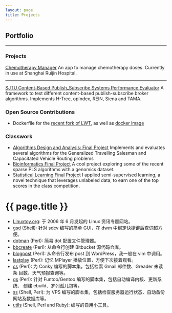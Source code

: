 ```yaml
---
layout: page
title: Projects
---
```


## Portfolio

---

### Projects


[Chemotherapy Manager](https://github.com/csalg/chemotherapy_manager) An app to manage chemotherapy doses. Currently in use at Shanghai Ruijin Hospital.

---

[SJTU Content-Based Publish_Subscribe Systems Performance Evaluator](https://github.com/csalg/pubsub) A framework to test different content-based publish-subscribe broker algorithms. Implements H-Tree, opIndex, REIN, Siena and TAMA.

<!---

[Project 1 Title](/sample_page)
<img src="images/dummy_thumbnail.jpg?raw=true"/>

-->

### Open Source Contributions

- Dockerfile for the [recent fork of LWT](https://github.com/PirtleShell/lwt), as well as [docker image](https://hub.docker.com/repository/docker/csalg/lwt_fork)


### Classwork

- [Algorithms Design and Analysis: Final Project](https://github.com/csalg/algorithms_design_analysis_final_project) Implements and evaluates several algorithms for the Generalized Travelling Salesman and Capacitated Vehicle Routing problems
- [Bioinformatics Final Project](https://github.com/csalg/bioinformatics_final_project) A cool project exploring some of the recent sparse PLS algorithms with a genomics dataset.
- [Statistical Learning Final Project](https://github.com/csalg/statistical_learning_final_project) I applied semi-supervised learning, a novel technique that leverages unlabeled data, to earn one of the top scores in the class competition.


# {{ page.title }} 
* [Linuxtoy.org][l]: 于 2006 年 6 月发起的 Linux 资讯专题网站。
* [gsd][g] (Shell): 针对 sdcv 编写的简单 GUI，在 dwm 中绑定快捷键后查词超方便。
* [dotman][d] (Perl): 简易 dot 配置文件管理器。
* [bbcreate][b] (Perl): 从命令行创建 Bitbucket 源代码仓库。
* [blogpost][p] (Perl): 从命令行发布 post 到 WordPress，我一般在 vim 中调用。
* [lastplay][a] (Perl): 记忆 MPlayer 播放位置，方便下次接着观看。
* [cs][c] (Perl): 为 Conky 编写的脚本集，包括检索 Gmail 邮件数、Greader 未读条
  目数、天气预报查询等。
* [gs][s] (Perl): 针对 Funtoo/Gentoo 编写的脚本集，包括自动编译内核、更新系统、
  创建 ebuild、罗列孤儿包等。
* [ss][v] (Shell, Perl): 为 VPS 编写的脚本集，包括检查服务器运行状态、自动备份
  网站及数据库等。
* [utils][u] (Shell, Perl and Ruby): 编写的自用小工具。

[l]: http://linuxtoy.org
[g]: https://bitbucket.org/xuxiaodong/gsd/
[d]: https://bitbucket.org/xuxiaodong/dotman/
[b]: https://bitbucket.org/xuxiaodong/bbcreate/
[p]: https://bitbucket.org/xuxiaodong/blogpost/
[a]: https://bitbucket.org/xuxiaodong/lastplay/
[c]: https://bitbucket.org/xuxiaodong/cs/
[s]: https://bitbucket.org/xuxiaodong/gs/
[v]: https://bitbucket.org/xuxiaodong/ss/
[u]: https://bitbucket.org/xuxiaodong/utils/
